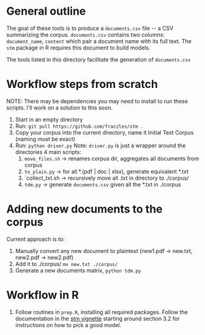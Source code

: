 # General outline
The goal of these tools is to produce a `documents.csv` file -- a CSV summarizing the corpus. `documents.csv` contains two columns: `document_name`, `content` which pair a document name with its full text. The `stm` package in R requires this document to build models.

The tools listed in this directory facilitate the generation of `documents.csv`

# Workflow steps from scratch
NOTE: There may be dependencies you may need to install to run these scripts. I'll work on a solution to this soon.

1. Start in an empty directory
2. Run: `git pull https://github.com/fraczles/stm .`
3. Copy your corpus into the current directory, name it Initial Text Corpus (naming must be exact)
4. Run: `python driver.py`
   Note: `driver.py` is just a wrapper around the directories 4 main scripts: 
    1. `move_files.sh`
      -> renames corpus dir, aggregates all documents from corpus
    2. `to_plain.py`
      -> for all *.(pdf | doc | xlsx), generate equivalent *.txt
    3. `collect_txt.sh
      -> recursively move all .txt in directory to ./corpus/ 
    4. `tdm.py`
      -> generate `documents.csv` given all the *.txt in ./corpus


# Adding new documents to the corpus

Current approach is to:

1. Manually convert any new document to plaintext (new1.pdf -> new.txt, new2.pdf -> new2.pdf)
2. Add it to ./corpus/ `mv new.txt ./corpus/`
3. Generate a new documents matrix, `python tdm.py`

# Workflow in R
  1. Follow routines in `prep.R`, installing all required packages. Follow the documentation in the [stm vignette](https://cran.r-project.org/web/packages/stm/vignettes/stmVignette.pdf) starting around section 3.2 for instructions on how to pick a good model.
